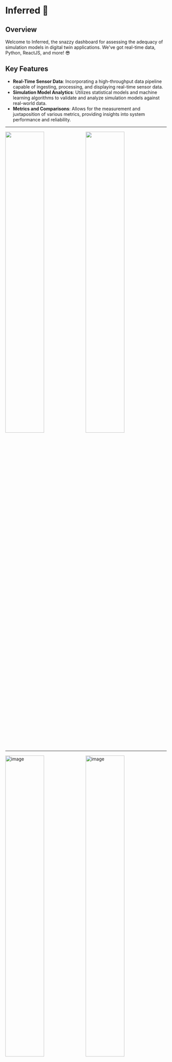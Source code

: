 # Inferred 🚀

## Overview
Welcome to Inferred, the snazzy dashboard for assessing the adequacy of simulation models in digital twin applications. We've got real-time data, Python, ReactJS, and more! 😎

## Key Features

- **Real-Time Sensor Data**: Incorporating a high-throughput data pipeline capable of ingesting, processing, and displaying real-time sensor data.
- **Simulation Model Analytics**: Utilizes statistical models and machine learning algorithms to validate and analyze simulation models against real-world data.
- **Metrics and Comparisons**: Allows for the measurement and juxtaposition of various metrics, providing insights into system performance and reliability.

---

<p float="left">
  <img src="https://github.com/Raff-dev/inferred/assets/56380303/92432d3f-9b31-4a16-9e0a-43d94884f845" width="49%" />
  <img src="https://github.com/Raff-dev/inferred/assets/56380303/87410904-b1cb-41d3-a175-3f40fc4fc014" width="49%" />
</p>

---

<p float="left">
<img  width="49%" alt="image" src="https://github.com/Raff-dev/inferred/assets/56380303/54edcaab-8f7d-463c-a8d8-3a67cc167b59">
<img width="49%" alt="image" src="https://github.com/Raff-dev/inferred/assets/56380303/fcc64148-f9c7-429b-ad7c-dae7fc17bb2d">
</p>

---

## Tech Stack 🛠️
- Backend: [Django](https://www.djangoproject.com/)
- Frontend: [ReactJS](https://reactjs.org/)
- Database: [PostgreSQL](https://www.postgresql.org/)
- Caching: [Redis](https://redis.io/)
- Message Broker: [Celery with Redis](https://docs.celeryproject.org/en/stable/getting-started/brokers/redis.html)
- Containerization: [Docker](https://www.docker.com/)
- Package Management: [Poetry](https://python-poetry.org/)
- Code Quality: [Pre-commit](https://pre-commit.com/)

## System Architecture

### Backend
Utilizes a Django-based RESTful API in conjunction with Celery for asynchronous task management. This ensures a scalable and extensible backend system capable of handling high volumes of data.

### Frontend
Leverages the capabilities of ReactJS to provide an intuitive and responsive user interface.

### Mock
Includes mock services that emulate various subsystems, facilitating a controlled environment for testing and development.

### Task Management
Employs `Invoke` for task automation, orchestrating complex multi-container operations with simple commands.

### Container Orchestration
Uses a Docker Compose YAML file to handle container orchestration, streamlining the deployment and scaling processes.

## Pre-requisites 📋

Must-haves for a smooth ride:
- 🐳 Docker [install](https://docs.docker.com/engine/install/)

- 🐳 Docker Compose [install](https://docs.docker.com/compose/install/)

- 🐍 Python ^3.10 [install](https://www.python.org/downloads/)

- 📚 Poetry [install](https://python-poetry.org/docs/)

Download them unless you enjoy error messages. 😉

## Quick Setup - How to get it running quickly 🚀
```bash
# Fetch all the Python dependencies
cd backend && poetry install --only run

# Spawn virtual environment shell
poetry shell

# Build docker images
inv build

# Flush the database, run migrations, create a superuser, load fixtures, spin up the containers
inv reset
```

## Development Setup - Additional steps 🛠️
```bash
cd backend && poetry install --with dev

# Install pre-commit hooks
pre-commit install

# Run pre-commit hooks on all files
pre-commit run --all-files
```

## Invoke Usage 📖  📦
```bash
# Start the containers
inv up

# Stop the containers. -v removes volumes
inv down [-v]

# Check logs
inv logs {container_name}

# Open bash
inv bash {container_name}

# Run django migrations
inv migrate [--rm] [--make]

# Restart a container
inv restart {container_name}
```



## License 📝
MIT License. See [LICENSE](LICENSE) for more information.


